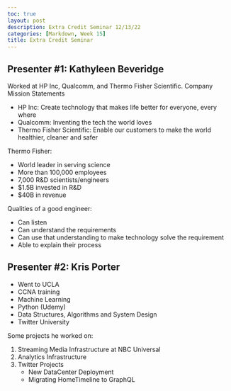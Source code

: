 ```yaml
---
toc: true
layout: post
description: Extra Credit Seminar 12/13/22
categories: [Markdown, Week 15]
title: Extra Credit Seminar
---
```


## Presenter #1: Kathyleen Beveridge
Worked at HP Inc, Qualcomm, and Thermo Fisher Scientific.
Company Mission Statements
- HP Inc: Create technology that makes life better for everyone, every where
- Qualcomm: Inventing the tech the world loves
- Thermo Fisher Scientific: Enable our customers to make the world healthier, cleaner and safer

Thermo Fisher:
- World leader in serving science
- More than 100,000 employees
- 7,000 R&D scientists/engineers
- $1.5B invested in R&D
- $40B in revenue

Qualities of a good engineer:
- Can listen
- Can understand the requirements
- Can use that understanding to make technology solve the requirement
- Able to explain their process
## Presenter #2: Kris Porter
- Went to UCLA
- CCNA training
- Machine Learning
- Python (Udemy)
- Data Structures, Algorithms and System Design
- Twitter University

Some projects he worked on:
1. Streaming Media Infrastructure at NBC Universal
2. Analytics Infrastructure
3. Twitter Projects
    - New DataCenter Deployment
    - Migrating HomeTimeline to GraphQL

